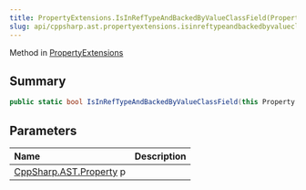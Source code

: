 ```yaml
---
title: PropertyExtensions.IsInRefTypeAndBackedByValueClassField(Property)
slug: api/cppsharp.ast.propertyextensions.isinreftypeandbackedbyvalueclassfield
---
```

Method in [PropertyExtensions](/api/cppsharp/ast/propertyextensions)

## Summary



```csharp
public static bool IsInRefTypeAndBackedByValueClassField(this Property p)
```

## Parameters

|Name|Description|
|:---|:---|
|[CppSharp.AST.Property](/api/cppsharp/ast/property) p||


